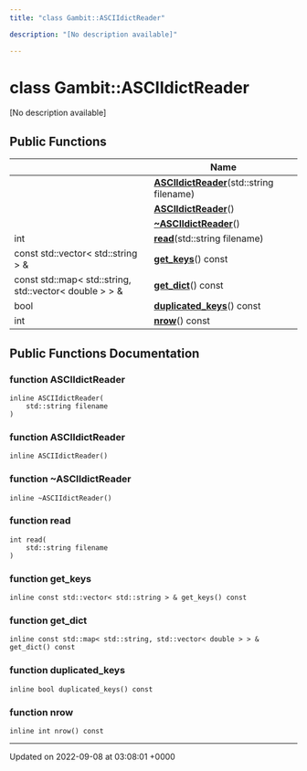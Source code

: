 ```yaml
---
title: "class Gambit::ASCIIdictReader"

description: "[No description available]"

---
```


# class Gambit::ASCIIdictReader



[No description available]

## Public Functions

|                | Name           |
| -------------- | -------------- |
| | **[ASCIIdictReader](/documentation/code/classes/classgambit_1_1asciidictreader/#function-asciidictreader)**(std::string filename) |
| | **[ASCIIdictReader](/documentation/code/classes/classgambit_1_1asciidictreader/#function-asciidictreader)**() |
| | **[~ASCIIdictReader](/documentation/code/classes/classgambit_1_1asciidictreader/#function-asciidictreader)**() |
| int | **[read](/documentation/code/classes/classgambit_1_1asciidictreader/#function-read)**(std::string filename) |
| const std::vector< std::string > & | **[get_keys](/documentation/code/classes/classgambit_1_1asciidictreader/#function-get-keys)**() const |
| const std::map< std::string, std::vector< double > > & | **[get_dict](/documentation/code/classes/classgambit_1_1asciidictreader/#function-get-dict)**() const |
| bool | **[duplicated_keys](/documentation/code/classes/classgambit_1_1asciidictreader/#function-duplicated-keys)**() const |
| int | **[nrow](/documentation/code/classes/classgambit_1_1asciidictreader/#function-nrow)**() const |

## Public Functions Documentation

### function ASCIIdictReader

```
inline ASCIIdictReader(
    std::string filename
)
```


### function ASCIIdictReader

```
inline ASCIIdictReader()
```


### function ~ASCIIdictReader

```
inline ~ASCIIdictReader()
```


### function read

```
int read(
    std::string filename
)
```


### function get_keys

```
inline const std::vector< std::string > & get_keys() const
```


### function get_dict

```
inline const std::map< std::string, std::vector< double > > & get_dict() const
```


### function duplicated_keys

```
inline bool duplicated_keys() const
```


### function nrow

```
inline int nrow() const
```


-------------------------------

Updated on 2022-09-08 at 03:08:01 +0000